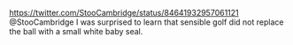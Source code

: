 https://twitter.com/StooCambridge/status/84641932957061121 @StooCambridge I was surprised to learn that sensible golf did not replace the ball with a small white baby seal.
